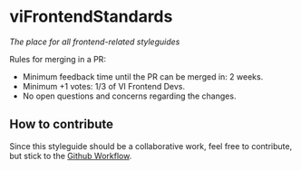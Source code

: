 # viFrontendStandards

*The place for all frontend-related styleguides*

Rules for merging in a PR:  
- Minimum feedback time until the PR can be merged in: 2 weeks.  
- Minimum +1 votes: 1/3 of VI Frontend Devs.  
- No open questions and concerns regarding the changes.

## How to contribute
Since this styleguide should be a collaborative work, feel free to contribute, but stick to the [Github Workflow](https://guides.github.com/introduction/flow/index.html).
